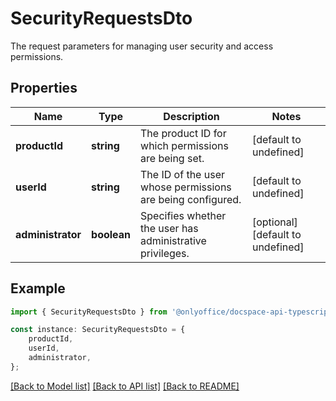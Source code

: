 # SecurityRequestsDto

The request parameters for managing user security and access permissions.

## Properties

Name | Type | Description | Notes
------------ | ------------- | ------------- | -------------
**productId** | **string** | The product ID for which permissions are being set. | [default to undefined]
**userId** | **string** | The ID of the user whose permissions are being configured. | [default to undefined]
**administrator** | **boolean** | Specifies whether the user has administrative privileges. | [optional] [default to undefined]

## Example

```typescript
import { SecurityRequestsDto } from '@onlyoffice/docspace-api-typescript';

const instance: SecurityRequestsDto = {
    productId,
    userId,
    administrator,
};
```

[[Back to Model list]](../README.md#documentation-for-models) [[Back to API list]](../README.md#documentation-for-api-endpoints) [[Back to README]](../README.md)
